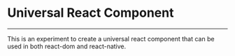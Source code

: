 # Universal React Component

---

This is an experiment to create a universal react component that can be used in both react-dom and react-native.
